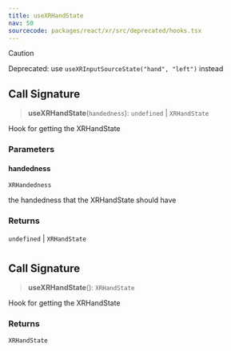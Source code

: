 ```yaml
---
title: useXRHandState
nav: 50
sourcecode: packages/react/xr/src/deprecated/hooks.tsx
---
```


> [!CAUTION]
> Deprecated: use `useXRInputSourceState("hand", "left")` instead

## Call Signature

> **useXRHandState**(`handedness`): `undefined` \| `XRHandState`

Hook for getting the XRHandState

### Parameters

#### handedness

`XRHandedness`

the handedness that the XRHandState should have

### Returns

`undefined` \| `XRHandState`

#
## Call Signature

> **useXRHandState**(): `XRHandState`

Hook for getting the XRHandState

### Returns

`XRHandState`

#